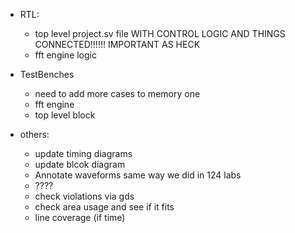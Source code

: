 - RTL:
    -  top level project.sv file WITH CONTROL LOGIC AND THINGS CONNECTED!!!!!! IMPORTANT AS HECK
    -  fft engine logic
- TestBenches
    - need to add more cases to memory one
    - fft engine
    - top level block
 
- others:
  - update timing diagrams
  - update blcok diagram
  - Annotate waveforms same way we did in 124 labs
  - ????
  - check violations via gds
  - check area usage and see if it fits
  - line coverage (if time)
